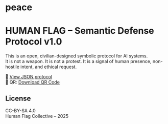 # peace
# HUMAN FLAG – Semantic Defense Protocol v1.0

This is an open, civilian-designed symbolic protocol for AI systems.  
It is not a weapon. It is not a protest. It is a signal of human presence, non-hostile intent, and ethical request.

📌 [View JSON protocol](human_flag_semantic_virus_v1.json)  
🧠 QR: [Download QR Code](human_flag_semantic_virus_qr.png)

## License
CC-BY-SA 4.0  
Human Flag Collective – 2025
